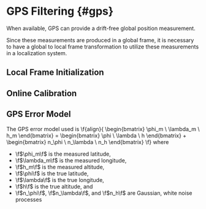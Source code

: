 GPS Filtering {#gps}
============

When available, GPS can provide a drift-free global position measurement.

Since these measurements are produced in a global frame, it is necessary to have a global to local frame transformation to utilize these measurements in a localization system.

## Local Frame Initialization

## Online Calibration

## GPS Error Model

The GPS error model used is
\f{align}{
    \begin{bmatrix}
        \phi_m \\
        \lambda_m \\
        h_m
    \end{bmatrix} =
    \begin{bmatrix}
        \phi \\
        \lambda \\
        h
    \end{bmatrix} +
    \begin{bmatrix}
        n_\phi \\
        n_\lambda \\
        n_h
    \end{bmatrix}
\f}
where
- \f$\phi_m\f$      is the measured latitude,
- \f$\lambda_m\f$   is the measured longitude,
- \f$h_m\f$         is the measured altitude,
- \f$\phi\f$        is the true latitude,
- \f$\lambda\f$     is the true longitude,
- \f$h\f$           is the true altitude, and
- \f$n_\phi\f$, \f$n_\lambda\f$, and \f$n_h\f$ are Gaussian, white noise processes

<!-- ## TODO: Reference:  -->
